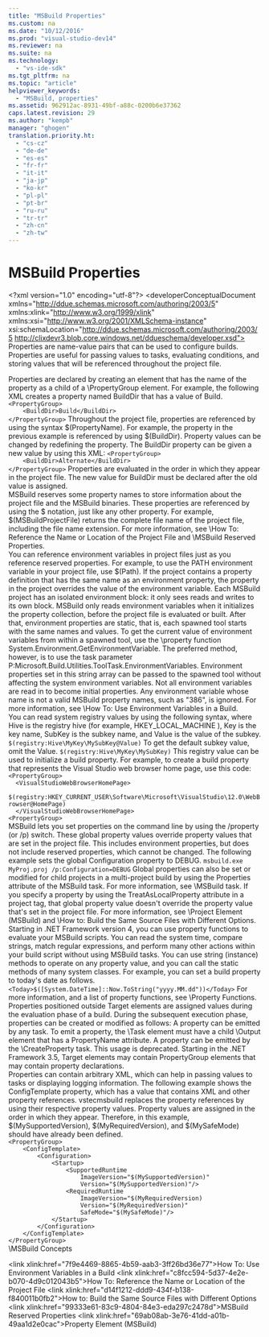 ```yaml
---
title: "MSBuild Properties"
ms.custom: na
ms.date: "10/12/2016"
ms.prod: "visual-studio-dev14"
ms.reviewer: na
ms.suite: na
ms.technology: 
  - "vs-ide-sdk"
ms.tgt_pltfrm: na
ms.topic: "article"
helpviewer_keywords: 
  - "MSBuild, properties"
ms.assetid: 962912ac-8931-49bf-a88c-0200b6e37362
caps.latest.revision: 29
ms.author: "kempb"
manager: "ghogen"
translation.priority.ht: 
  - "cs-cz"
  - "de-de"
  - "es-es"
  - "fr-fr"
  - "it-it"
  - "ja-jp"
  - "ko-kr"
  - "pl-pl"
  - "pt-br"
  - "ru-ru"
  - "tr-tr"
  - "zh-cn"
  - "zh-tw"
---
```

# MSBuild Properties
\<?xml version="1.0" encoding="utf-8"?>
\<developerConceptualDocument xmlns="http://ddue.schemas.microsoft.com/authoring/2003/5" xmlns:xlink="http://www.w3.org/1999/xlink" xmlns:xsi="http://www.w3.org/2001/XMLSchema-instance" xsi:schemaLocation="http://ddue.schemas.microsoft.com/authoring/2003/5 http://clixdevr3.blob.core.windows.net/ddueschema/developer.xsd">
  <introduction>
    <para>Properties are name-value pairs that can be used to configure builds. Properties are useful for passing values to tasks, evaluating conditions, and storing values that will be referenced throughout the project file.</para>
  </introduction>
  <section>
    <title>Defining and Referencing Properties in a Project File</title>
    <content>
      <para>Properties are declared by creating an element that has the name of the property as a child of a \<legacyLink xlink:href="ff1e6c68-b9a1-4263-a1ce-dc3b829a64d4">PropertyGroup</legacyLink> element. For example, the following XML creates a property named <codeInline>BuildDir</codeInline> that has a value of <codeInline>Build</codeInline>.</para>
      <code>&lt;PropertyGroup&gt;
    &lt;BuildDir&gt;Build&lt;/BuildDir&gt;
&lt;/PropertyGroup&gt;</code>
      <para>Throughout the project file, properties are referenced by using the syntax $(<parameterReference>PropertyName</parameterReference>). For example, the property in the previous example is referenced by using $(BuildDir).</para>
      <para>Property values can be changed by redefining the property. The <codeInline>BuildDir</codeInline> property can be given a new value by using this XML:</para>
      <code>&lt;PropertyGroup&gt;
    &lt;BuildDir&gt;Alternate&lt;/BuildDir&gt;
&lt;/PropertyGroup&gt;</code>
      <para>Properties are evaluated in the order in which they appear in the project file. The new value for <codeInline>BuildDir</codeInline> must be declared after the old value is assigned.</para>
    </content>
  </section>
  <section>
    <title>Reserved Properties</title>
    <content>
      <para>MSBuild reserves some property names to store information about the project file and the MSBuild binaries. These properties are referenced by using the $ notation, just like any other property. For example, $(MSBuildProjectFile) returns the complete file name of the project file, including the file name extension.</para>
      <para>For more information, see \<link xlink:href="c8fcc594-5d37-4e2e-b070-4d9c012043b5">How To: Reference the Name or Location of the Project File</link> and \<link xlink:href="99333e61-83c9-4804-84e3-eda297c2478d">MSBuild Reserved Properties</link>.</para>
    </content>
  </section>
  <section>
    <title>Environment Properties</title>
    <content>
      <para>You can reference environment variables in project files just as you reference reserved properties. For example, to use the <codeInline>PATH</codeInline> environment variable in your project file, use $(Path). If the project contains a property definition that has the same name as an environment property, the property in the project overrides the value of the environment variable. </para>
      <para>Each MSBuild project has an isolated environment block: it only sees reads and writes to its own block.  MSBuild only reads environment variables when it initializes the property collection, before the project file is evaluated or built. After that, environment properties are static, that is, each spawned tool starts with the same names and values.</para>
      <para>To get the current value of environment variables from within a spawned tool, use the \<link xlink:href="2253956e-3ae0-4bdc-9d3a-4881dfae4ddb">property function</link> System.Environment.GetEnvironmentVariable. The preferred method, however, is to use the task parameter <codeEntityReference>P:Microsoft.Build.Utilities.ToolTask.EnvironmentVariables</codeEntityReference>. Environment properties set in this string array can be passed to the spawned tool without affecting the system environment variables.</para>
      <alert class="tip">
        <para>Not all environment variables are read in to become initial properties. Any environment variable whose name is not a valid MSBuild property names, such as "386", is ignored.</para>
      </alert>
      <para>For more information, see \<link xlink:href="7f9e4469-8865-4b59-aab3-3ff26bd36e77">How To: Use Environment Variables in a Build</link>.</para>
    </content>
  </section>
  <section>
    <title>Registry Properties</title>
    <content>
      <para>You can read system registry values by using the following syntax, where <languageKeyword>Hive</languageKeyword> is the registry hive (for example, HKEY_LOCAL_MACHINE ), <languageKeyword>Key</languageKeyword> is the key name, <languageKeyword>SubKey</languageKeyword> is the subkey name, and <languageKeyword>Value</languageKeyword> is the value of the subkey.</para>
      <code>$(registry:Hive\MyKey\MySubKey@Value)</code>
      <para>To get the default subkey value, omit the <languageKeyword>Value</languageKeyword>.</para>
      <code>$(registry:Hive\MyKey\MySubKey)</code>
      <para>This registry value can be used to initialize a build property. For example, to create a build property that represents the Visual Studio web browser home page, use this code:</para>
      <code>&lt;PropertyGroup&gt;
  &lt;VisualStudioWebBrowserHomePage&gt;
    $(registry:HKEY_CURRENT_USER\Software\Microsoft\VisualStudio\12.0\WebBrowser@HomePage)
  &lt;/VisualStudioWebBrowserHomePage&gt;
&lt;PropertyGroup&gt;</code>
    </content>
  </section>
  <section>
    <title>Global Properties</title>
    <content>
      <para>MSBuild lets you set properties on the command line by using the <system>/property</system> (or <system>/p</system>) switch. These global property values override property values that are set in the project file. This includes environment properties, but does not include reserved properties, which cannot be changed.</para>
      <para>The following example sets the global <unmanagedCodeEntityReference>Configuration</unmanagedCodeEntityReference> property to <codeInline>DEBUG</codeInline>.</para>
      <code>msbuild.exe MyProj.proj /p:Configuration=DEBUG</code>
      <para>Global properties can also be set or modified for child projects in a multi-project build by using the <unmanagedCodeEntityReference>Properties</unmanagedCodeEntityReference> attribute of the MSBuild task. For more information, see \<link xlink:href="76577f6c-7669-44ad-a840-363e37a04d34">MSBuild task</link>.</para>
      <para>If you specify a property by using the <unmanagedCodeEntityReference>TreatAsLocalProperty</unmanagedCodeEntityReference> attribute in a project tag, that global property value doesn't override the property value that's set in the project file. For more information, see \<link xlink:href="d1cda56a-dbef-4109-9201-39e962e3f653">Project Element (MSBuild)</link> and \<link xlink:href="d14f1212-ddd9-434f-b138-f840011b0fb2">How to: Build the Same Source Files with Different Options</link>.</para>
    </content>
  </section>
  <section>
    <title>Property Functions</title>
    <content>
      <para>Starting in .NET Framework version 4, you can use property functions to evaluate your MSBuild scripts. You can read the system time, compare strings, match regular expressions, and perform many other actions within your build script without using MSBuild tasks.</para>
      <para>You can use string (instance) methods to operate on any property value, and you can call the static methods of many system classes. For example, you can set a build property to today's date as follows.</para>
      <code>&lt;Today&gt;$([System.DateTime]::Now.ToString("yyyy.MM.dd"))&lt;/Today&gt;</code>
      <para>For more information, and a list of property functions, see \<link xlink:href="2253956e-3ae0-4bdc-9d3a-4881dfae4ddb">Property Functions</link>.</para>
    </content>
  </section>
  <section>
    <title>Creating Properties During Execution</title>
    <content>
      <para>Properties positioned outside <unmanagedCodeEntityReference>Target</unmanagedCodeEntityReference> elements are assigned values during the evaluation phase of a build. During the subsequent execution phase, properties can be created or modified as follows:</para>
      <list class="bullet">
        <listItem>
          <para>A property can be emitted by any task. To emit a property, the \<legacyLink xlink:href="d82e2485-e5f0-4936-a357-745bacccc299">Task</legacyLink> element must have a child \<legacyLink xlink:href="34bc7cd1-efd3-4b57-b691-4584eeb6a0e9">Output</legacyLink> element that has a <unmanagedCodeEntityReference>PropertyName</unmanagedCodeEntityReference> attribute. </para>
        </listItem>
        <listItem>
          <para>A property can be emitted by the \<legacyLink xlink:href="fbc31a88-62d4-43d2-b739-68ef3fac38f5">CreateProperty</legacyLink> task. This usage is deprecated. </para>
        </listItem>
        <listItem>
          <para>Starting in the .NET Framework 3.5, <unmanagedCodeEntityReference>Target</unmanagedCodeEntityReference> elements may contain <unmanagedCodeEntityReference>PropertyGroup</unmanagedCodeEntityReference> elements that may contain property declarations. </para>
        </listItem>
      </list>
    </content>
  </section>
  <section>
    <title>Storing XML in Properties</title>
    <content>
      <para>Properties can contain arbitrary XML, which can help in passing values to tasks or displaying logging information. The following example shows the <unmanagedCodeEntityReference>ConfigTemplate</unmanagedCodeEntityReference> property, which has a value that contains XML and other property references. <token>vstecmsbuild</token> replaces the property references by using their respective property values. Property values are assigned in the order in which they appear. Therefore, in this example, <codeInline>$(MySupportedVersion)</codeInline>, <codeInline>$(MyRequiredVersion)</codeInline>, and <codeInline>$(MySafeMode)</codeInline> should have already been defined.</para>
      <code>
&lt;PropertyGroup&gt;
    &lt;ConfigTemplate&gt;
        &lt;Configuration&gt;
            &lt;Startup&gt;
                &lt;SupportedRuntime
                    ImageVersion="$(MySupportedVersion)"
                    Version="$(MySupportedVersion)"/&gt;
                &lt;RequiredRuntime
                    ImageVersion="$(MyRequiredVersion)
                    Version="$(MyRequiredVersion)"
                    SafeMode="$(MySafeMode)"/&gt;
            &lt;/Startup&gt;
        &lt;/Configuration&gt;
    &lt;/ConfigTemplate&gt;
&lt;/PropertyGroup&gt;</code>
    </content>
  </section>
  <relatedTopics>
    \<link xlink:href="083b8ba3-e4ad-45af-bb5d-3bc81d406131">MSBuild Concepts</link>

\<link xlink:href="7f9e4469-8865-4b59-aab3-3ff26bd36e77">How To: Use Environment Variables in a Build</link>
\<link xlink:href="c8fcc594-5d37-4e2e-b070-4d9c012043b5">How To: Reference the Name or Location of the Project File</link>
\<link xlink:href="d14f1212-ddd9-434f-b138-f840011b0fb2">How to: Build the Same Source Files with Different Options</link>
\<link xlink:href="99333e61-83c9-4804-84e3-eda297c2478d">MSBuild Reserved Properties</link>
\<link xlink:href="69ab08ab-3e76-41dd-a01b-49aa1d2e0cac">Property Element (MSBuild)</link></relatedTopics>
</developerConceptualDocument>